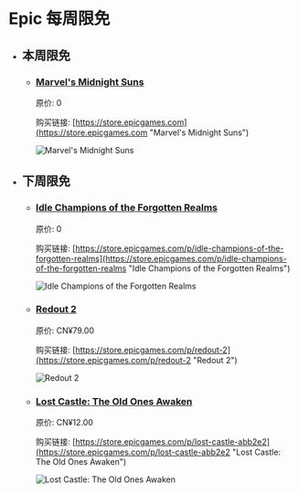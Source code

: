 # Epic 每周限免

- ## 本周限免


  - ### [Marvel's Midnight Suns](https://store.epicgames.com "Marvel's Midnight Suns")

    原价: 0

    购买链接: [https://store.epicgames.com](https://store.epicgames.com "Marvel's Midnight Suns")

    ![Marvel's Midnight Suns](https://cdn1.epicgames.com/offer/d5241c76f178492ea1540fce45616757/EGS_MarvelsMidnightSuns_FiraxisGames_S1_2560x1440-2f3d597f3afd9e9fd4cea1df3394705e_2560x1440-2f3d597f3afd9e9fd4cea1df3394705e)


- ## 下周限免


  - ### [Idle Champions of the Forgotten Realms](https://store.epicgames.com/p/idle-champions-of-the-forgotten-realms "Idle Champions of the Forgotten Realms")

    原价: 0

    购买链接: [https://store.epicgames.com/p/idle-champions-of-the-forgotten-realms](https://store.epicgames.com/p/idle-champions-of-the-forgotten-realms "Idle Champions of the Forgotten Realms")

    ![Idle Champions of the Forgotten Realms](https://cdn1.epicgames.com/offer/7e508f543b05465abe3a935960eb70ac/S1_2560x1440-0e9623fddb7ddef4d0366bed1ecfeb7c)


  - ### [Redout 2](https://store.epicgames.com/p/redout-2 "Redout 2")

    原价: CN¥79.00

    购买链接: [https://store.epicgames.com/p/redout-2](https://store.epicgames.com/p/redout-2 "Redout 2")

    ![Redout 2](https://cdn1.epicgames.com/offer/05ae696a3c5f49af91a7433547460c21/EGS_Redout2_34BigThings_S1_2560x1440-15165db53ba987f704968f8c3e4c0f0b)


  - ### [Lost Castle: The Old Ones Awaken](https://store.epicgames.com/p/lost-castle-abb2e2 "Lost Castle: The Old Ones Awaken")

    原价: CN¥12.00

    购买链接: [https://store.epicgames.com/p/lost-castle-abb2e2](https://store.epicgames.com/p/lost-castle-abb2e2 "Lost Castle: The Old Ones Awaken")

    ![Lost Castle: The Old Ones Awaken](https://cdn1.epicgames.com/spt-assets/a6d76157ad884f2c9aa470b30da9e2ff/lost-castle-r390n.png)

